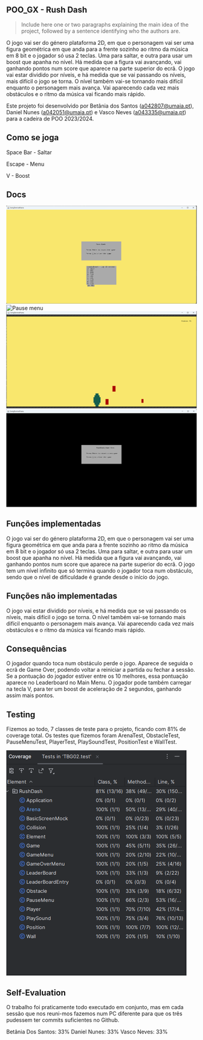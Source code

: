 ## POO_GX - Rush Dash

> Include here one or two paragraphs explaining the main idea of the project, followed by a sentence identifying who the authors are.

O jogo vai ser do género plataforma 2D, em que o personagem vai ser uma figura geométrica em que anda para a frente sozinho ao ritmo da música em 8 bit e o jogador só usa 2 teclas. Uma para saltar, e outra para usar um boost que apanha no nível. 
Há medida que a figura vai avançando, vai ganhando pontos num score que aparece na parte superior do ecrã.
O jogo vai estar dividido por níveis, e há medida que se vai passando os níveis, mais difícil o jogo se torna.
O nível também vai-se tornando mais difícil enquanto o personagem mais avança. Vai aparecendo cada vez mais obstáculos e o ritmo da música vai ficando mais rápido.

Este projeto foi desenvolvido por Betânia dos Santos (a042807@umaia.pt), Daniel Nunes (a042051@umaia.pt) e Vasco Neves (a043335@umaia.pt) para a cadeira de POO 2023/2024.

## Como se joga

Space Bar - Saltar

Escape - Menu

V - Boost

## Docs
![Opening Menu and Leaderboard](https://github.com/nevesvasco/TBG02/blob/main/Docs/Main%20Menu.png)
![Pause menu](https://github.com/nevesvasco/TBG02/blob/main/Docs/Ecr%C3%A3%20de%20Pausa.png)
![mock_ecra_jogo](https://github.com/nevesvasco/TBG02/blob/main/Docs/Ecr%C3%A3%20de%20jogo.png)
![Game Over Menu](https://github.com/nevesvasco/TBG02/blob/main/Docs/Game%20Over.png)

## Funções implementadas
O jogo vai ser do género plataforma 2D, em que o personagem vai ser uma figura geométrica em que anda para a frente sozinho ao ritmo da música em 8 bit e o jogador só usa 2 teclas. Uma para saltar, e outra para usar um boost que apanha no nível. 
Há medida que a figura vai avançando, vai ganhando pontos num score que aparece na parte superior do ecrã.
O jogo tem um nível infinito que só termina quando o jogador toca num obstáculo, sendo que o nível de dificuldade é grande desde o início do jogo.

## Funções não implementadas
O jogo vai estar dividido por níveis, e há medida que se vai passando os níveis, mais difícil o jogo se torna.
O nível também vai-se tornando mais difícil enquanto o personagem mais avança. Vai aparecendo cada vez mais obstáculos e o ritmo da música vai ficando mais rápido.

## Consequências
O jogador quando toca num obstáculo perde o jogo. Aparece de seguida o ecrã de Game Over, podendo voltar a reiniciar a partida ou fechar a sessão. Se a pontuação do jogador estiver entre os 10 melhores, essa pontuação aparece no Leaderboard no Main Menu.
O jogador pode também carregar na tecla V, para ter um boost de aceleração de 2 segundos, ganhando assim mais pontos.

## Testing

Fizemos ao todo, 7 classes de teste para o projeto, ficando com 81% de coverage total.
Os testes que fizemos foram ArenaTest, ObstacleTest, PauseMenuTest, PlayerTest, PlaySoundTest, PositionTest e WallTest.

![Percentagem de coverage do jogo](https://github.com/nevesvasco/TBG02/blob/main/Docs/Percentagem%20de%20Coverage.png)

## Self-Evaluation

O trabalho foi praticamente todo executado em conjunto, mas em cada sessão que nos reuni-mos fazemos num PC diferente para que os três pudessem ter commits suficientes no Github.

Betânia Dos Santos: 33%
Daniel Nunes: 33%
Vasco Neves: 33%
